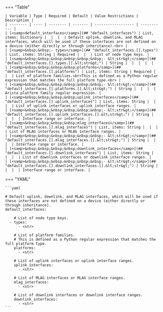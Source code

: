 <!--
  ~ Copyright (c) 2023 Arista Networks, Inc.
  ~ Use of this source code is governed by the Apache License 2.0
  ~ that can be found in the LICENSE file.
  -->
=== "Table"

    | Variable | Type | Required | Default | Value Restrictions | Description |
    | -------- | ---- | -------- | ------- | ------------------ | ----------- |
    | [<samp>default_interfaces</samp>](## "default_interfaces") | List, items: Dictionary |  |  |  | Default uplink, downlink, and MLAG interfaces, which will be used if these interfaces are not defined on a device (either directly or through inheritance).<br> |
    | [<samp>&nbsp;&nbsp;- types</samp>](## "default_interfaces.[].types") | List, items: String | Required |  |  | List of node type keys. |
    | [<samp>&nbsp;&nbsp;&nbsp;&nbsp;&nbsp;&nbsp;- &lt;str&gt;</samp>](## "default_interfaces.[].types.[].&lt;str&gt;") | String |  |  |  |  |
    | [<samp>&nbsp;&nbsp;&nbsp;&nbsp;platforms</samp>](## "default_interfaces.[].platforms") | List, items: String | Required |  |  | List of platform families.<br>This is defined as a Python regular expression that matches the full platform type.<br> |
    | [<samp>&nbsp;&nbsp;&nbsp;&nbsp;&nbsp;&nbsp;- &lt;str&gt;</samp>](## "default_interfaces.[].platforms.[].&lt;str&gt;") | String |  |  |  | Arista platform family regular expression. |
    | [<samp>&nbsp;&nbsp;&nbsp;&nbsp;uplink_interfaces</samp>](## "default_interfaces.[].uplink_interfaces") | List, items: String |  |  |  | List of uplink interfaces or uplink interface ranges. |
    | [<samp>&nbsp;&nbsp;&nbsp;&nbsp;&nbsp;&nbsp;- &lt;str&gt;</samp>](## "default_interfaces.[].uplink_interfaces.[].&lt;str&gt;") | String |  |  |  | Interface range or interface. |
    | [<samp>&nbsp;&nbsp;&nbsp;&nbsp;mlag_interfaces</samp>](## "default_interfaces.[].mlag_interfaces") | List, items: String |  |  |  | List of MLAG interfaces or MLAG interface ranges. |
    | [<samp>&nbsp;&nbsp;&nbsp;&nbsp;&nbsp;&nbsp;- &lt;str&gt;</samp>](## "default_interfaces.[].mlag_interfaces.[].&lt;str&gt;") | String |  |  |  | Interface range or interface. |
    | [<samp>&nbsp;&nbsp;&nbsp;&nbsp;downlink_interfaces</samp>](## "default_interfaces.[].downlink_interfaces") | List, items: String |  |  |  | List of downlink interfaces or downlink interface ranges. |
    | [<samp>&nbsp;&nbsp;&nbsp;&nbsp;&nbsp;&nbsp;- &lt;str&gt;</samp>](## "default_interfaces.[].downlink_interfaces.[].&lt;str&gt;") | String |  |  |  | Interface range or interface. |

=== "YAML"

    ```yaml

    # Default uplink, downlink, and MLAG interfaces, which will be used if these interfaces are not defined on a device (either directly or through inheritance).
    default_interfaces:

        # List of node type keys.
      - types:
          - <str>

        # List of platform families.
        # This is defined as a Python regular expression that matches the full platform type.
        platforms:
          - <str>

        # List of uplink interfaces or uplink interface ranges.
        uplink_interfaces:
          - <str>

        # List of MLAG interfaces or MLAG interface ranges.
        mlag_interfaces:
          - <str>

        # List of downlink interfaces or downlink interface ranges.
        downlink_interfaces:
          - <str>
    ```

